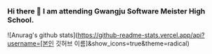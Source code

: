 ### Hi there 👋 I am attending Gwangju Software Meister High School.

![Anurag's github stats](https://github-readme-stats.vercel.app/api?username=[본인 깃허브 이름]&show_icons=true&theme=radical)

<!--
**Hotteock3388/Hotteock3388** is a ✨ _special_ ✨ repository because its `README.md` (this file) appears on your GitHub profile.


- 🔭 I’m currently working on ...
aa
- 🌱 I’m currently learning ...
- 👯 I’m looking to collaborate on ...
- 🤔 I’m looking for help with ...
- 💬 Ask me about ...
- 📫 How to reach me: ...

